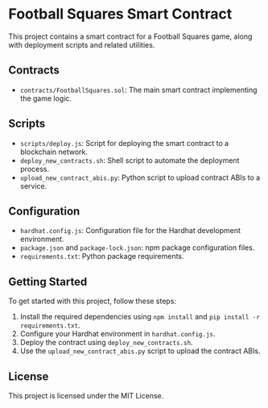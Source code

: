 # Football Squares Smart Contract

This project contains a smart contract for a Football Squares game, along with deployment scripts and related utilities.

## Contracts

- `contracts/FootballSquares.sol`: The main smart contract implementing the game logic.

## Scripts

- `scripts/deploy.js`: Script for deploying the smart contract to a blockchain network.
- `deploy_new_contracts.sh`: Shell script to automate the deployment process.
- `upload_new_contract_abis.py`: Python script to upload contract ABIs to a service.

## Configuration

- `hardhat.config.js`: Configuration file for the Hardhat development environment.
- `package.json` and `package-lock.json`: npm package configuration files.
- `requirements.txt`: Python package requirements.

## Getting Started

To get started with this project, follow these steps:

1.  Install the required dependencies using `npm install` and `pip install -r requirements.txt`.
2.  Configure your Hardhat environment in `hardhat.config.js`.
3.  Deploy the contract using `deploy_new_contracts.sh`.
4.  Use the `upload_new_contract_abis.py` script to upload the contract ABIs.

## License

This project is licensed under the MIT License.
